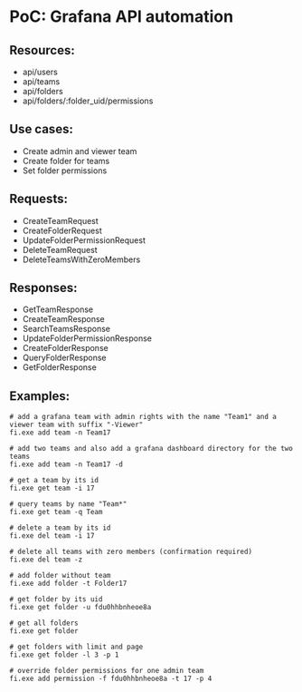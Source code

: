 # PoC: Grafana API automation

## Resources:

- api/users
- api/teams
- api/folders
- api/folders/:folder_uid/permissions

## Use cases:

- Create admin and viewer team
- Create folder for teams
- Set folder permissions

## Requests:

- CreateTeamRequest
- CreateFolderRequest
- UpdateFolderPermissionRequest
- DeleteTeamRequest
- DeleteTeamsWithZeroMembers

## Responses:

- GetTeamResponse
- CreateTeamResponse
- SearchTeamsResponse
- UpdateFolderPermissionResponse
- CreateFolderResponse
- QueryFolderResponse
- GetFolderResponse

## Examples:

````shell
# add a grafana team with admin rights with the name "Team1" and a viewer team with suffix "-Viewer"
fi.exe add team -n Team17

# add two teams and also add a grafana dashboard directory for the two teams
fi.exe add team -n Team17 -d

# get a team by its id
fi.exe get team -i 17

# query teams by name "Team*"
fi.exe get team -q Team

# delete a team by its id
fi.exe del team -i 17

# delete all teams with zero members (confirmation required)
fi.exe del team -z

# add folder without team
fi.exe add folder -t Folder17

# get folder by its uid
fi.exe get folder -u fdu0hhbnheoe8a

# get all folders
fi.exe get folder

# get folders with limit and page 
fi.exe get folder -l 3 -p 1

# override folder permissions for one admin team
fi.exe add permission -f fdu0hhbnheoe8a -t 17 -p 4 
````